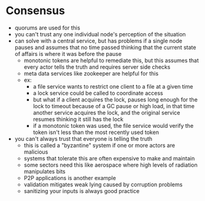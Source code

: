 # Consensus

- quorums are used for this
- you can't trust any one individual node's perception of the situation
- can solve with a central service, but has problems if a single node pauses and assumes that no time passed thinking that the current state of affairs is where it was before the pause
  - monotonic tokens are helpful to remediate this, but this assumes that every actor tells the truth and requires server side checks
  - meta data services like zookeeper are helpful for this
  - ex:
    - a file service wants to restrict one client to a file at a given time
    - a lock service could be called to coordinate access
    - but what if a client acquires the lock, pauses long enough for the lock to timeout because of a GC pause or high load, in that time another service acquires the lock, and the original service resumes thinking it still has the lock
    - if a monotonic token was used, the file service would verify the token isn't less than the most recently used token
- you can't always trust that everyone is telling the truth
  - this is called a "byzantine" system if one or more actors are malicious
  - systems that tolerate this are often expensive to make and maintain
  - some sectors need this like aerospace where high levels of radiation manipulates bits
  - P2P applications is another example
  - validation mitigates weak lying caused by corruption problems
  - sanitizing your inputs is always good practice
